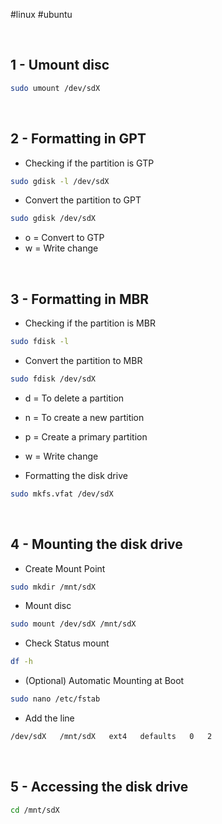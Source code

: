 #linux #ubuntu 

&nbsp;
## 1 - Umount disc

```bash
sudo umount /dev/sdX

```

&nbsp;
## 2 - Formatting in GPT

* Checking if the partition is GTP
```bash
sudo gdisk -l /dev/sdX

``` 

* Convert the partition to GPT
```bash
sudo gdisk /dev/sdX

```
* o = Convert to GTP
* w = Write change

&nbsp;
## 3 - Formatting in MBR

* Checking if the partition is MBR
```bash
sudo fdisk -l

```

* Convert the partition to MBR
```bash
sudo fdisk /dev/sdX

```

* d = To delete a partition
* n = To create a new partition
* p = Create a primary partition
* w = Write change

* Formatting the disk drive
```bash
sudo mkfs.vfat /dev/sdX

```

&nbsp;
## 4 - Mounting the disk drive

* Create Mount Point
```bash
sudo mkdir /mnt/sdX

```

* Mount disc
```bash
sudo mount /dev/sdX /mnt/sdX

```

* Check Status mount
```bash
df -h

```

* (Optional) Automatic Mounting at Boot
```bash
sudo nano /etc/fstab

```

* Add the line
```bash
/dev/sdX   /mnt/sdX   ext4   defaults   0   2

```

&nbsp;
## 5 - Accessing the disk drive

```bash
cd /mnt/sdX

```